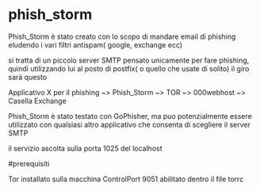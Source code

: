 # phish_storm

Phish_Storm è stato creato con lo scopo di mandare email di phishing eludendo i vari filtri antispam( google, exchange ecc)

si tratta di un piccolo server SMTP pensato unicamente per fare phishing, quindi utilizzando lui al posto di postfix( o quello che usate di solito) il giro sarà questo

Applicativo X per il phishing ~> Phish_Storm ~> TOR ~> 000webhost ~> Casella Exchange

Phish_Storm è stato testato con GoPhisher, ma puo potenzialmente essere utilizzato con qualsiasi altro applicativo che consenta di scegliere il server SMTP

il servizio ascolta sulla porta 1025 del localhost

#prerequisiti

Tor installato sulla macchina 
ControlPort 9051 abilitato dentro il file torrc
